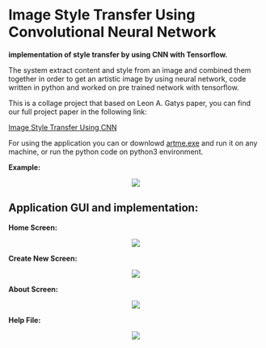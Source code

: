 # Image Style Transfer Using Convolutional Neural Network
**implementation of style transfer by using CNN with Tensorflow.**

The system extract content and style from an image and combined them together in order to get an artistic image by using neural network, code written in python and worked on pre trained network with tensorflow.

This is a collage project that based on  Leon A. Gatys paper, you can find our full project paper in the following link:

[Image Style Transfer Using CNN](https://drive.google.com/file/d/17Ll4F1XUl1VXOouRPJZ2c2GksUtDZ9wa/view?usp=sharing)

For using the application you can or downlowd [artme.exe](https://drive.google.com/file/d/1m13DuCYS6ZbAJFIxCq40FcbEC0IImCvC/view?usp=sharing) and run it on any machine, or run the python code on python3 environment.

**Example:**
<p align="center"> 
<img src="https://user-images.githubusercontent.com/31032862/56962154-868d0f00-6b5e-11e9-980e-542e77dce6a3.png">
</p>

Application GUI and implementation:
-

**Home Screen:**
<p align="center"> 
<img src="https://user-images.githubusercontent.com/31032862/56962154-868d0f00-6b5e-11e9-980e-542e77dce6a3.png">
</p>

**Create New Screen:**
<p align="center"> 
<img src="https://user-images.githubusercontent.com/31032862/56962154-868d0f00-6b5e-11e9-980e-542e77dce6a3.png">
</p>

**About Screen:**
<p align="center"> 
<img src="https://user-images.githubusercontent.com/31032862/56962154-868d0f00-6b5e-11e9-980e-542e77dce6a3.png">
</p>

**Help File:**
<p align="center"> 
<img src="https://user-images.githubusercontent.com/31032862/56962154-868d0f00-6b5e-11e9-980e-542e77dce6a3.png">
</p>







